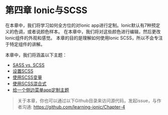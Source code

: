 # 第四章 Ionic与SCSS

在本章中，我们将学习如何全方位的对Ionic app进行定制。Ionic默认有7种预定义的色调，或者说颜色样本。
在本章中，我们将对这些颜色进行编辑，然后更改Ionic组件的外观和感觉。
本章的目的是理解如何使用Ionic SCSS，所以不会专注于特定组件的讲解。  

本章中，我们将涵盖以下主题：
* [SASS vs. SCSS](41-sass-vs-scss.md)
* [设置SCSS](42-设置scss.md)
* [使用SCSS变量](43-使用scss变量.md)
* [使用SCSS混合式](44-使用scss混合式.md)
* [给一个侧边菜单app定制主题](45-给一个侧边菜单app定制主题.md)
> 关于本章，你也可以通过以下Github目录来访问源代码，发起issue，与作者沟通:
https://github.com/learning-ionic/Chapter-4